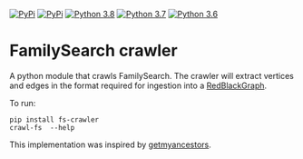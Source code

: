 [![PyPi](https://img.shields.io/pypi/v/fs-crawler.svg)](https://pypi.org/project/fs-crawler/) 
[![PyPi](https://img.shields.io/pypi/wheel/fs-crawler.svg)](https://pypi.org/project/fs-crawler/) 
[![Python 3.8](https://img.shields.io/badge/python-3.8-blue.svg)](https://www.python.org/downloads/release/python-380/) 
[![Python 3.7](https://img.shields.io/badge/python-3.7-blue.svg)](https://www.python.org/downloads/release/python-370/) 
[![Python 3.6](https://img.shields.io/badge/python-3.6-blue.svg)](https://www.python.org/downloads/release/python-360/) 

# FamilySearch crawler
A python module that crawls FamilySearch. The crawler will extract vertices and edges in the format required for
ingestion into a [RedBlackGraph](https://github.com/rappdw/redblackgraph).

To run:

```shell script
pip install fs-crawler
crawl-fs  --help
```

This implementation was inspired by [getmyancestors](https://github.com/Linekio/getmyancestors).